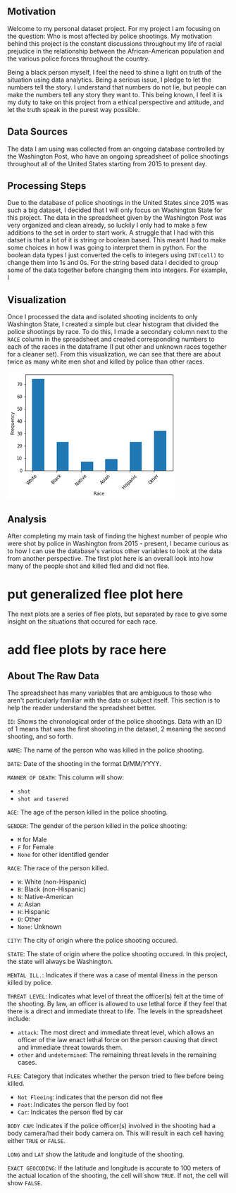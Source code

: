 ## Motivation
Welcome to my personal dataset project. For my project I am focusing on the question: Who is most affected by police shootings. My motivation behind this project is the 
constant discussions throughout my life of racial prejudice in the relationship between the African-American population and the various police forces throughout the country.

Being a black person myself, I feel the need to shine a light on truth of the situation using data analytics. Being a serious issue, I pledge to let the numbers tell the story. I understand that numbers do not lie, but people can make the numbers tell any story they want to. This being known, I feel it is my duty to take on this project from a ethical perspective and attitude, and let the truth speak in the purest way possible. 

## Data Sources
The data I am using was collected from an ongoing database controlled by the Washington Post, who have an ongoing spreadsheet of police shootings throughout all of the United States starting from 2015 to present day. 

## Processing Steps
Due to the database of police shootings in the United States since 2015 was such a big dataset, I decided that I will only focus on Washington State for this project. The data in the spreadsheet given by the Washington Post was very organized and clean already, so luckily I only had to make a few additions to the set in order to start work. A struggle that I had with this datset is that a lot of it is string or boolean based. This meant I had to make some choices in how I was going to interpret them in python. For the boolean data types I just converted the cells to integers using `INT(cell)` to change them into 1s and 0s. For the string based data I decided to group some of the data together before changing them into integers. For example, I 

## Visualization
Once I processed the data and isolated shooting incidents to only Washington State, I created a simple but clear histogram that divided the police shootings by race. To do this, I made a secondary column next to the `RACE` column in the spreadsheet and created corresponding numbers to each of the races in the dataframe (I put other and unknown races together for a cleaner set). From this visualization, we can see that there are about twice as many white men shot and killed by police than other races.

![](Visualization.png)

## Analysis
After completing my main task of finding the highest number of people who were shot by police in Washington from 2015 - present, I became curious as to how I can use the database's various other variables to look at the data from another perspective. The first plot here is an overall look into how many of the people shot and killed fled and did not flee. 

# put generalized flee plot here

The next plots are a series of flee plots, but separated by race to give some insight on the situations that occured for each race. 

# add flee plots by race here



## About The Raw Data
The spreadsheet has many variables that are ambiguous to those who aren't particularly familiar with the data or subject itself. This section is to help the reader understand the spreadsheet better.

`ID`: Shows the chronological order of the police shootings. Data with an ID of 1 means that was the first shooting in the dataset, 2 meaning the second shooting, and so forth.

`NAME`: The name of the person who was killed in the police shooting.

`DATE`: Date of the shooting in the format D/MM/YYYY.

`MANNER OF DEATH`: This column will show:
- `shot`
- `shot and tasered`

`AGE`: The age of the person killed in the police shooting.

`GENDER`: The gender of the person killed in the police shooting:
- `M` for Male 
- `F` for Female
- `None` for other identified gender

`RACE`: The race of the person killed.  
- `W`: White (non-Hispanic)
- `B`: Black (non-Hispanic)
- `N`: Native-American
- `A`: Asian
- `H`: Hispanic
- `O`: Other
- `None`: Unknown

`CITY`: The city of origin where the police shooting occured.

`STATE`: The state of origin where the police shooting occured. In this project, the state will always be Washington.

`MENTAL ILL.`: Indicates if there was a case of mental illness in the person killed by police.

`THREAT LEVEL`: Indicates what level of threat the officer(s) felt at the time of the shooting. By law, an officer is allowed to use lethal force if they feel that there is a direct and immediate threat to life. The levels in the spreadsheet include:
- `attack`: The most direct and immediate threat level, which allows an officer of the law enact lethal force on the person causing that direct and immediate threat towards them. 
- `other` and `undetermined`: The remaining threat levels in the remaining cases. 

`FLEE`: Category that indicates whether the person tried to flee before being killed. 
- `Not Fleeing`: indicates that the person did not flee
- `Foot`: Indicates the person fled by foot
- `Car`: Indicates the person fled by car

`BODY CAM`: Indicates if the police officer(s) involved in the shooting had a body camera/had their body camera on. This will result in each cell having either `TRUE` or `FALSE`.

`LONG` and `LAT` show the latitude and longitude of the shooting.

`EXACT GEOCODING`: If the latitude and longitude is accurate to 100 meters of the actual location of the shooting, the cell will show `TRUE`. If not, the cell will show `FALSE`. 
